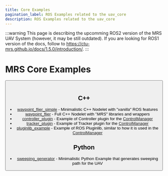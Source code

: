 ```yaml
---
title: Core Examples
pagination_label: ROS Examples related to the uav_core
description: ROS Examples related to the uav_core
---
```


:::warning
This page is describing the upcomming ROS2 version of the MRS UAV System (however, it may be still outdated). If you are looking for ROS1 version of the docs, follow to https://ctu-mrs.github.io/docs/1.5.0/introduction/.
:::

# MRS Core Examples

<Button label="🔗 ctu-mrs/mrs_core_examples repository" link="https://github.com/ctu-mrs/mrs_core_examples" block /><br />

## C++

* [waypoint_flier_simple](./cpp/waypoint_flier_simple) - Minimalistic C++ Nodelet with "_vanilla_" ROS features
* [waypoint_flier](./cpp/waypoint_flier) - Full C++ Nodelet with "_MRS_" libraries and wrappers
* [controller_plugin](./cpp/controller_plugin) - Example of Controller plugin for the [ControlManager](https://github.com/ctu-mrs/mrs_uav_managers)
* [tracker_plugin](./cpp/tracker_plugin) - Example of Tracker plugin for the [ControlManager](https://github.com/ctu-mrs/mrs_uav_managers)
* [pluginlib_example](./cpp/pluginlib_example) - Example of ROS Pluginlib, similar to how it is used in the [ControlManager](https://github.com/ctu-mrs/mrs_uav_managers)

## Python

* [sweeping_generator](./python/sweeping_generator) - Minimalistic Python Example that generates sweeping path for the UAV
